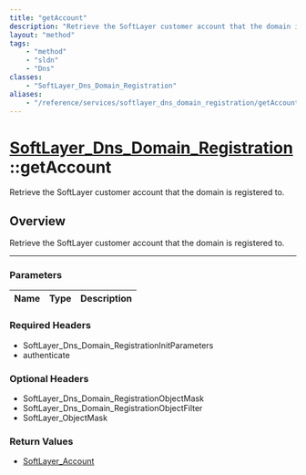 ```yaml
---
title: "getAccount"
description: "Retrieve the SoftLayer customer account that the domain is registered to."
layout: "method"
tags:
    - "method"
    - "sldn"
    - "Dns"
classes:
    - "SoftLayer_Dns_Domain_Registration"
aliases:
    - "/reference/services/softlayer_dns_domain_registration/getAccount"
---
```

# [SoftLayer_Dns_Domain_Registration](/reference/services/SoftLayer_Dns_Domain_Registration)::getAccount

Retrieve the SoftLayer customer account that the domain is registered to.


## Overview 
Retrieve the SoftLayer customer account that the domain is registered to.

-----

### Parameters 
|Name | Type | Description |
| --- | --- | --- |


### Required Headers
* SoftLayer_Dns_Domain_RegistrationInitParameters
* authenticate


### Optional Headers
* SoftLayer_Dns_Domain_RegistrationObjectMask
* SoftLayer_Dns_Domain_RegistrationObjectFilter
* SoftLayer_ObjectMask

### Return Values
* <a href='/reference/datatypes/SoftLayer_Account'>SoftLayer_Account </a>




